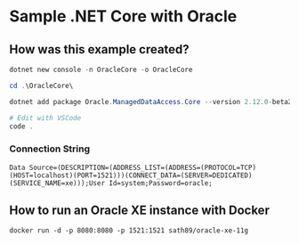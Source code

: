 # Sample .NET Core with Oracle

## How was this example created?

```powershell
dotnet new console -n OracleCore -o OracleCore

cd .\OracleCore\

dotnet add package Oracle.ManagedDataAccess.Core --version 2.12.0-beta2

# Edit with VSCode
code .
```

### Connection String
``
Data Source=(DESCRIPTION=(ADDRESS_LIST=(ADDRESS=(PROTOCOL=TCP)(HOST=localhost)(PORT=1521)))(CONNECT_DATA=(SERVER=DEDICATED)(SERVICE_NAME=xe)));User Id=system;Password=oracle;
``

## How to run an Oracle XE instance with Docker

```
docker run -d -p 8080:8080 -p 1521:1521 sath89/oracle-xe-11g
```